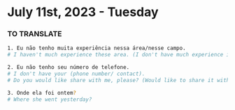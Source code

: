# July 11st, 2023 - Tuesday

### TO TRANSLATE

```sh
1. Eu não tenho muita experiência nessa área/nesse campo.
# I haven't much experience these area. (I don't have much experience in this area)

2. Eu não tenho seu número de telefone.
# I don't have your (phone number/ contact). 
# Do you would like share with me, please? (Would like to share it with me, please?)

3. Onde ela foi ontem?
# Where she went yesterday?
```









